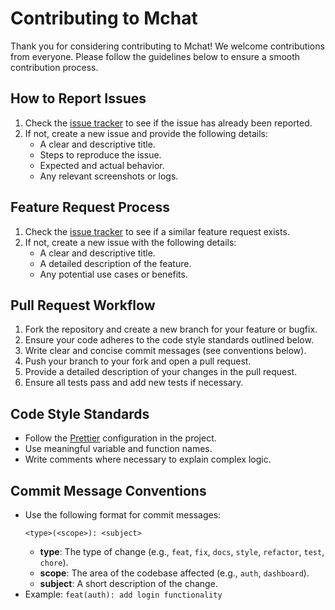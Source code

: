 # Contributing to Mchat

Thank you for considering contributing to Mchat! We welcome contributions from everyone. Please follow the guidelines below to ensure a smooth contribution process.

## How to Report Issues

1. Check the [issue tracker](https://github.com/prasanjit101/mchat/issues) to see if the issue has already been reported.
2. If not, create a new issue and provide the following details:
   - A clear and descriptive title.
   - Steps to reproduce the issue.
   - Expected and actual behavior.
   - Any relevant screenshots or logs.

## Feature Request Process

1. Check the [issue tracker](https://github.com/prasanjit101/mchat/issues) to see if a similar feature request exists.
2. If not, create a new issue with the following details:
   - A clear and descriptive title.
   - A detailed description of the feature.
   - Any potential use cases or benefits.

## Pull Request Workflow

1. Fork the repository and create a new branch for your feature or bugfix.
2. Ensure your code adheres to the code style standards outlined below.
3. Write clear and concise commit messages (see conventions below).
4. Push your branch to your fork and open a pull request.
5. Provide a detailed description of your changes in the pull request.
6. Ensure all tests pass and add new tests if necessary.

## Code Style Standards

- Follow the [Prettier](https://prettier.io/) configuration in the project.
- Use meaningful variable and function names.
- Write comments where necessary to explain complex logic.

## Commit Message Conventions

- Use the following format for commit messages:
  ```
  <type>(<scope>): <subject>
  ```
  - **type**: The type of change (e.g., `feat`, `fix`, `docs`, `style`, `refactor`, `test`, `chore`).
  - **scope**: The area of the codebase affected (e.g., `auth`, `dashboard`).
  - **subject**: A short description of the change.
- Example: `feat(auth): add login functionality`
